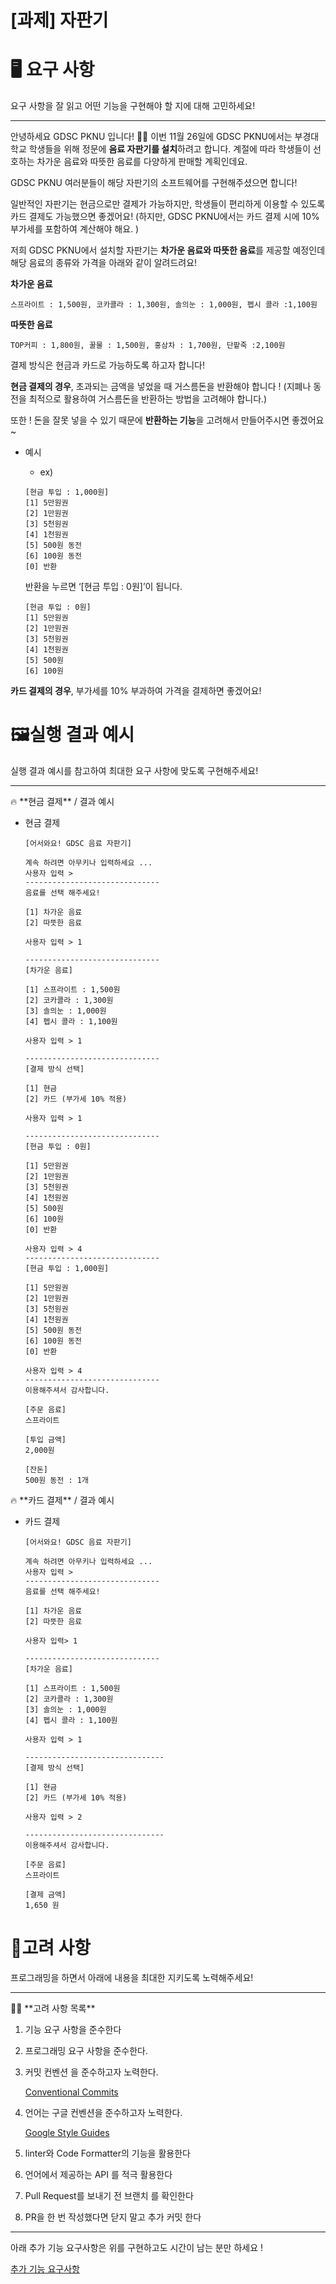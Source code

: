 # [과제] 자판기

# 🖥️ 요구 사항

요구 사항을 잘 읽고 어떤 기능을 구현해야 할 지에 대해 고민하세요!

---

안녕하세요 GDSC PKNU 입니다! 🙋‍♂️
이번 11월 26일에 GDSC PKNU에서는 부경대학교 학생들을 위해 정문에 **음료 자판기를 설치**하려고 합니다. 계절에 따라 학생들이 선호하는 차가운 음료와 따뜻한 음료를 다양하게 판매할 계획인데요.

GDSC PKNU 여러분들이 해당 자판기의 소프트웨어를 구현해주셨으면 합니다!

일반적인 자판기는 현금으로만 결제가 가능하지만, 학생들이 편리하게 이용할 수 있도록 카드 결제도 가능했으면 좋겠어요! 
(하지만, GDSC PKNU에서는 카드 결제 시에 10% 부가세를 포함하여 계산해야 해요. )

저희 GDSC PKNU에서 설치할 자판기는 **차가운 음료와 따뜻한 음료**를 제공할 예정인데
해당 음료의 종류와 가격을 아래와 같이 알려드려요!

**차가운 음료**

```
스프라이트 : 1,500원, 코카콜라 : 1,300원, 솔의눈 : 1,000원, 펩시 콜라 :1,100원
```

**따뜻한 음료**

```
TOP커피 : 1,800원, 꿀물 : 1,500원, 홍삼차 : 1,700원, 단팥죽 :2,100원
```

결제 방식은 현금과 카드로 가능하도록 하고자 합니다!

**현금 결제의 경우**, 초과되는 금액을 넣었을 때 거스름돈을 반환해야 합니다 !
(지폐나 동전을 최적으로 활용하여 거스름돈을 반환하는 방법을 고려해야 합니다.)

또한 ! 돈을 잘못 넣을 수 있기 때문에 **반환하는 기능**을 고려해서 만들어주시면 좋겠어요~

- 예시
    - ex)
    
    ```
    [현금 투입 : 1,000원]
    [1] 5만원권 
    [2] 1만원권 
    [3] 5천원권  
    [4] 1천원권  
    [5] 500원 동전
    [6] 100원 동전
    [0] 반환
    ```
    
    반환을 누르면 ‘[현금 투입 : 0원]’이 됩니다.
    
    ```
    [현금 투입 : 0원]
    [1] 5만원권 
    [2] 1만원권 
    [3] 5천원권  
    [4] 1천원권  
    [5] 500원  
    [6] 100원 
    ```
    

**카드 결제의 경우**, 부가세를 10% 부과하여 가격을 결제하면 좋겠어요!

 

# 🖼️실행 결과 예시

실행 결과 예시를 참고하여 최대한 요구 사항에 맞도록 구현해주세요!

---

<aside>
🔥 **현금 결제** / 결과 예시

- 현금 결제
    
    ```
    [어서와요! GDSC 음료 자판기]
    
    계속 하려면 아무키나 입력하세요 ...
    사용자 입력 > 
    ------------------------------
    음료를 선택 해주세요!
    
    [1] 차가운 음료
    [2] 따뜻한 음료
    
    사용자 입력 > 1
    
    ------------------------------
    [차가운 음료]
    
    [1] 스프라이트 : 1,500원
    [2] 코카콜라 : 1,300원
    [3] 솔의눈 : 1,000원
    [4] 펩시 콜라 : 1,100원
    
    사용자 입력 > 1
    
    ------------------------------
    [결제 방식 선택]
    
    [1] 현금
    [2] 카드 (부가세 10% 적용)
    
    사용자 입력 > 1
    
    ------------------------------
    [현금 투입 : 0원]
    
    [1] 5만원권 
    [2] 1만원권 
    [3] 5천원권  
    [4] 1천원권  
    [5] 500원  
    [6] 100원 
    [0] 반환
    
    사용자 입력 > 4
    ------------------------------
    [현금 투입 : 1,000원]
    
    [1] 5만원권 
    [2] 1만원권 
    [3] 5천원권  
    [4] 1천원권  
    [5] 500원 동전
    [6] 100원 동전
    [0] 반환
    
    사용자 입력 > 4
    ------------------------------
    이용해주셔서 감사합니다.
    
    [주문 음료] 
    스프라이트
    
    [투입 금액]
    2,000원
    
    [잔돈] 
    500원 동전 : 1개
    ```
    
</aside>

<aside>
🔥 **카드 결제** / 결과 예시

- 카드 결제
    
    ```
    [어서와요! GDSC 음료 자판기]
    
    계속 하려면 아무키나 입력하세요 ...
    사용자 입력 > 
    ------------------------------
    음료를 선택 해주세요!
    
    [1] 차가운 음료
    [2] 따뜻한 음료
    
    사용자 입력> 1
    
    ------------------------------
    [차가운 음료]
    
    [1] 스프라이트 : 1,500원
    [2] 코카콜라 : 1,300원
    [3] 솔의눈 : 1,000원
    [4] 펩시 콜라 : 1,100원
    
    사용자 입력 > 1
    
    -------------------------------
    [결제 방식 선택]
    
    [1] 현금
    [2] 카드 (부가세 10% 적용)
    
    사용자 입력 > 2
    
    -------------------------------
    이용해주셔서 감사합니다.
    
    [주문 음료] 
    스프라이트
    
    [결제 금액]
    1,650 원
    ```
    
</aside>

# 📌고려 사항

프로그래밍을 하면서 아래에 내용을 최대한 지키도록 노력해주세요!

---

<aside>
☝🏻 **고려 사항 목록**

1. 기능 요구 사항을 준수한다
2. 프로그래밍 요구 사항을 준수한다.
3. 커밋 컨벤션 을 준수하고자 노력한다. 
    
    [Conventional Commits](https://www.conventionalcommits.org/ko/v1.0.0/)
    
4. 언어는 구글 컨벤션을 준수하고자 노력한다.
    
    [Google Style Guides](https://google.github.io/styleguide/)
    
5. linter와 Code Formatter의 기능을 활용한다
6. 언어에서 제공하는 API 를 적극 활용한다
7. Pull Request를 보내기 전 브랜치 를 확인한다
8. PR을 한 번 작성했다면 닫지 말고 추가 커밋 한다
</aside>

---
아래 추가 기능 요구사항은 위를 구현하고도 시간이 남는 분만 하세요 ! 

[추가 기능 요구사항 ](https://www.notion.so/2e558ae63d924e65a1188b30c667c1c7?pvs=21)
